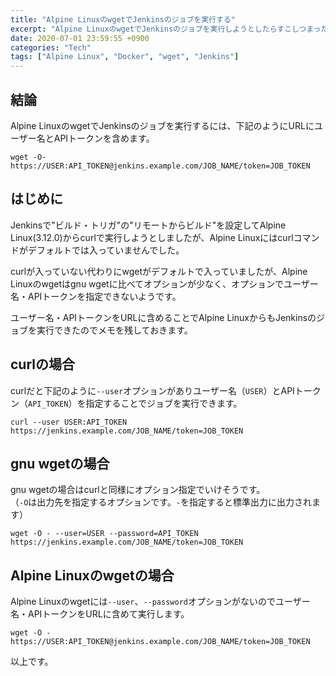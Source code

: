 ```yaml
---
title: "Alpine LinuxのwgetでJenkinsのジョブを実行する"
excerpt: "Alpine LinuxのwgetでJenkinsのジョブを実行しようとしたらすこしつまったので解決方法を記録しておきます"
date: 2020-07-01 23:59:55 +0900
categories: "Tech"
tags: ["Alpine Linux", "Docker", "wget", "Jenkins"]
---
```


## 結論

Alpine LinuxのwgetでJenkinsのジョブを実行するには、下記のようにURLにユーザー名とAPIトークンを含めます。

```
wget -O- https://USER:API_TOKEN@jenkins.example.com/JOB_NAME/token=JOB_TOKEN
```

## はじめに

Jenkinsで"ビルド・トリガ"の"リモートからビルド"を設定してAlpine Linux(3.12.0)からcurlで実行しようとしましたが、Alpine Linuxにはcurlコマンドがデフォルトでは入っていませんでした。

curlが入っていない代わりにwgetがデフォルトで入っていましたが、Alpine Linuxのwgetはgnu wgetに比べてオプションが少なく、オプションでユーザー名・APIトークンを指定できないようです。

ユーザー名・APIトークンをURLに含めることでAlpine LinuxからもJenkinsのジョブを実行できたのでメモを残しておきます。

## curlの場合

curlだと下記のように`--user`オプションがありユーザー名（`USER`）とAPIトークン（`API_TOKEN`）を指定することでジョブを実行できます。

```
curl --user USER:API_TOKEN https://jenkins.example.com/JOB_NAME/token=JOB_TOKEN
```

## gnu wgetの場合

gnu wgetの場合はcurlと同様にオプション指定でいけそうです。  
（`-O`は出力先を指定するオプションです。`-`を指定すると標準出力に出力されます）

```
wget -O - --user=USER --password=API_TOKEN https://jenkins.example.com/JOB_NAME/token=JOB_TOKEN
```

## Alpine Linuxのwgetの場合

Alpine Linuxのwgetには`--user`、`--password`オプションがないのでユーザー名・APIトークンをURLに含めて実行します。

```
wget -O - https://USER:API_TOKEN@jenkins.example.com/JOB_NAME/token=JOB_TOKEN
```

以上です。
